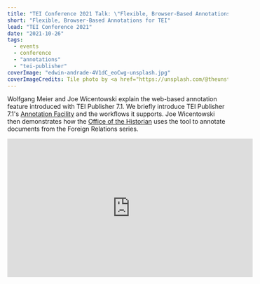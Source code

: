 ```yaml
---
title: "TEI Conference 2021 Talk: \"Flexible, Browser-Based Annotations for TEI\""
short: "Flexible, Browser-Based Annotations for TEI"
lead: "TEI Conference 2021"
date: "2021-10-26"
tags: 
  - events
  - conference
  - "annotations"
  - "tei-publisher"
coverImage: "edwin-andrade-4V1dC_eoCwg-unsplash.jpg"
coverImageCredits: Tile photo by <a href="https://unsplash.com/@theunsteady5?utm_source=unsplash&utm_medium=referral&utm_content=creditCopyText" target="unsplash">Edwin Andrade</a> on <a href="https://unsplash.com/s/photos/conference?utm_source=unsplash&utm_medium=referral&utm_content=creditCopyText" target="unsplash">Unsplash</a>
---
```


Wolfgang Meier and Joe Wicentowski explain the web-based annotation feature introduced with TEI Publisher 7.1. We briefly introduce TEI Publisher 7.1's [Annotation Facility](https://tei-publisher.org/exist/apps/tei-publisher/doc/documentation.xml?id=web-annotations) and the workflows it supports. Joe Wicentowski then demonstrates how the [Office of the Historian](https://history.state.gov/) uses the tool to annotate documents from the Foreign Relations series.

<iframe title="YouTube video player" src="https://www.youtube.com/embed/5eVilDacrtA" width="560" height="315" frameborder="0" allowfullscreen="allowfullscreen"></iframe>